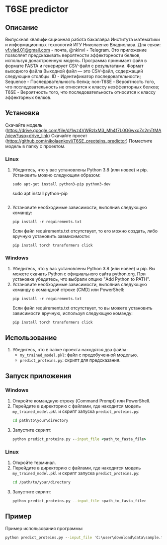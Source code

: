 # T6SE predictor
## Описание
Выпускная квалификационная работа бакалавра Института математики и информационных технологий ИГУ Николаенко Владислава.
Для связи: vf.vlad.01@gmail.com - почта, @nklnvl - Telegram.
Это приложение позволяет предсказывать вероятности эффекторности белков, используя донастроенную модель. Программа принимает файл в формате FASTA и генерирует CSV-файл с результатами.
Формат выходного файла
Выходной файл — это CSV-файл, содержащий следующие столбцы:
ID - Идентификатор последовательности;
Sequence - Последовательность белка;
non-T6SE - Вероятность того, что последовательность не относится к классу неэффекторных белков;
T6SE - Вероятность того, что последовательность относится к классу эффекторных белков.

## Установка
Скачайте модель (https://drive.google.com/file/d/1wz4VWBzIxM3_Mh4f7L0G6wxoZs2mTtMA/view?usp=drive_link)
Скачайте проект (https://github.com/nikolaenkovl/T6SE_preoteins_predictor)
Поместите модель в папку с проектом.
### Linux
1. Убедитесь, что у вас установлены Python 3.8 (или новее) и pip. Установить можно следующим образом: 
    ```
    sudo apt-get install python3-pip python3-dev
    ```
    sudo apt install python-pip
    ```
2. Установите необходимые зависимости, выполнив следующую команду:
    ```
    pip install -r requirements.txt
    ```
    Если файл requirements.txt отсутствует, то его можно создать, либо вручную установить завмисимости:
    ```
    pip install torch transformers click
    ```
### Windows
1. Убедитесь, что у вас установлены Python 3.8 (или новее) и pip. Вы можете скачать Python с официального сайта python.org. При установке убедитесь, что выбрали опцию "Add Python to PATH".
2. Установите необходимые зависимости, выполнив следующую команду в командной строке (CMD) или PowerShell:
    ```
    pip install -r requirements.txt
    ```
    Если файл requirements.txt отсутствует, то вы можете установить зависимости вручную, используя следующую команду:
    ```
    pip install torch transformers click
    ```

## Использование

1. Убедитесь, что в папке проекта находятся два файла:
   - `my_trained_model.pkl`: файл с предобученной моделью.
   - `predict_proteins.py`: скрипт для предсказания.



## Запуск приложения
### Windows

1. Откройте командную строку (Command Prompt) или PowerShell.
2. Перейдите в директорию с файлами, где находится модель `my_trained_model.pkl` и скрипт запуска `predict_proteins.py`:
    ```cmd
    cd path\to\your\directory
    ```
3. Запустите скрипт:
    ```cmd
    python predict_proteins.py --input_file <path_to_fasta_file>
    ```

### Linux

1. Откройте терминал.
2. Перейдите в директорию с файлами, где находится модель `my_trained_model.pkl` и скрипт запуска `predict_proteins.py`:
    ```bash
    cd /path/to/your/directory
    ```
3. Запустите скрипт:
    ```bash
    python predict_proteins.py --input_file <path_to_fasta_file>
    ```

## Пример

Пример использования программы:

```cmd
python predict_proteins.py --input_file 'C:\user\download\data\sample.fasta'

